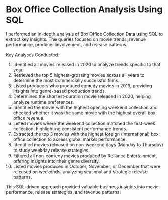 # Box Office Collection Analysis Using SQL <br>

I performed an in-depth analysis of Box Office Collection Data using SQL to extract key insights. The queries focused on movie trends, revenue performance, producer involvement, and release patterns.

Key Analyses Conducted:

1. Identified all movies released in 2020 to analyze trends specific to that year.
2. Retrieved the top 5 highest-grossing movies across all years to determine the most commercially successful films.
3. Listed producers who produced comedy movies in 2019, providing insights into genre-based production trends.
4. Determined the shortest-duration movie released in 2020, helping analyze runtime preferences.
5. Identified the movie with the highest opening weekend collection and checked whether it was the same movie with the highest overall box office revenue.
6. Listed movies where the weekend collection matched the first-week collection, highlighting consistent performance trends.
7. Extracted the top 3 movies with the highest foreign (international) box office collection to assess global market performance.
8. Identified movies released on non-weekend days (Monday to Thursday) to study weekday release strategies.
9. Filtered all non-comedy movies produced by Reliance Entertainment, offering insights into their genre diversity.
10. Listed movies produced in October, November, or December that were released on weekends, analyzing seasonal and strategic release patterns.

This SQL-driven approach provided valuable business insights into movie performance, release strategies, and revenue patterns.
